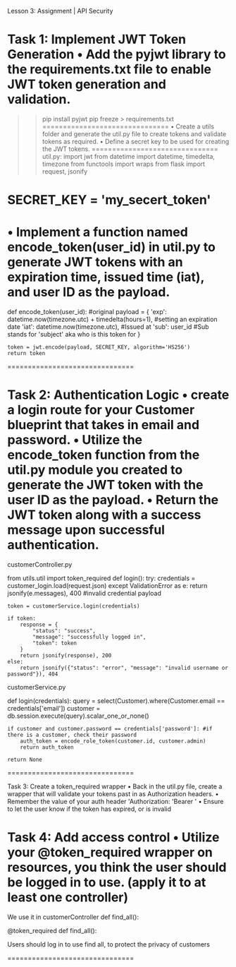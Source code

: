 Lesson 3: Assignment | API Security

Task 1: Implement JWT Token Generation
•	Add the pyjwt library to the requirements.txt file to enable JWT token generation and validation.
===============================
>>pip install pyjwt
>>pip freeze > requirements.txt
===============================
•	Create a utils folder and generate the util.py file to create tokens and validate tokens as required.
•	Define a secret key to be used for creating the JWT tokens.
===============================
util.py:
import jwt
from datetime import datetime, timedelta, timezone
from functools import wraps
from flask import request, jsonify

SECRET_KEY = 'my_secert_token'
===============================
•	Implement a function named encode_token(user_id) in util.py to generate JWT tokens with an expiration time, issued time (iat), and user ID as the payload.
===============================
def encode_token(user_id): #original
    payload = {
        'exp': datetime.now(timezone.utc) + timedelta(hours=1), #setting an expiration date
        'iat': datetime.now(timezone.utc), #Issued at
        'sub': user_id #Sub stands for 'subject' aka who is this token for
    }

    token = jwt.encode(payload, SECRET_KEY, algorithm='HS256')
    return token
===============================

Task 2: Authentication Logic
•	create a login route for your Customer blueprint that takes in email and password.
•	Utilize the encode_token function from the util.py module you created to generate the JWT token with the user ID as the payload.
•	Return the JWT token along with a success message upon successful authentication.
===============================
customerController.py

from utils.util import token_required
def login():
    try: 
        credentials = customer_login.load(request.json)
    except ValidationError as e:
        return jsonify(e.messages), 400 #invalid credential payload
    
    token = customerService.login(credentials)

    if token:
        response = {
            "status": "success",
            "message": "successfully logged in",
            "token": token
        }
        return jsonify(response), 200
    else:
        return jsonify({"status": "error", "message": "invalid username or password"}), 404


customerService.py

def login(credentials):
    query = select(Customer).where(Customer.email == credentials['email'])
    customer = db.session.execute(query).scalar_one_or_none()

    if customer and customer.password == credentials['password']: #if there is a customer, check their password
        auth_token = encode_role_token(customer.id, customer.admin)
        return auth_token
    
    return None


===============================

Task 3: Create a token_required wrapper
•	Back in the util.py file, create a wrapper that will validate your tokens past in as Authorization headers.
•	Remember the value of your auth header 'Authorization: 'Bearer <token>'
•	Ensure to let the user know if the token has expired, or is invalid


Task 4: Add access control
•	Utilize your @token_required wrapper on resources, you think the user should be logged in to use. (apply it to at least one controller)
===============================
We use it in customerController def find_all():

@token_required
def find_all():

   Users should log in to use find all, to protect the privacy of customers

===============================

